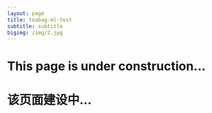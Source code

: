 ```yaml
---
layout: page
title: teabag-ml-test
subtitle: subtitle
bigimg: /img/2.jpg
---
```


# This page is under construction...
# 该页面建设中...
